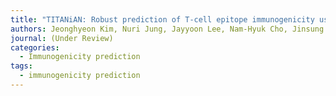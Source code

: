 ```yaml
---
title: "TITANiAN: Robust prediction of T-cell epitope immunogenicity using adversarial domain adaptation network"
authors: Jeonghyeon Kim, Nuri Jung, Jayyoon Lee, Nam-Hyuk Cho, Jinsung Noh*, Chaok Seok*
journal: (Under Review)
categories:
  - Immunogenicity prediction
tags:
  - immunogenicity prediction
---
```

